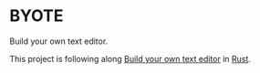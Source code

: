 # BYOTE
Build your own text editor.

This project is following along [Build your own text editor][byote] in [Rust][rust].

[byote]: https://viewsourcecode.org/snaptoken/kilo/index.html
[rust]: https://www.rust-lang.org/
